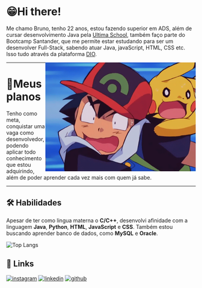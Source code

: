 
# 😁Hi there!

Me chamo Bruno, tenho 22 anos, estou fazendo superior em ADS, além de cursar desenvolvimento Java pela [Ultima School](https://ultima.school/sobrenos/), também faço parte do Bootcamp Santander, que me permite estar estudando para ser um desenvolver Full-Stack, sabendo atuar Java, javaScript, HTML, CSS etc. Isso tudo através da plataforma [DIO](https://www.dio.me). <p><img width = "400" align = right src="pokemon.gif"></p>

---

# 🚀Meus planos

Tenho como meta, conquistar uma vaga como desenvolvedor, podendo aplicar todo conhecimento que estou adquirindo, além de poder aprender cada vez mais com quem já sabe.

---

## 🛠 Habilidades
Apesar de ter como lingua materna o **C/C++**, desenvolvi afinidade com a linguagem **Java**, **Python**, **HTML**, **JavaScript** e **CSS**.
Também estou buscando aprender banco de dados, como **MySQL** e **Oracle**.

![Top Langs](https://github-readme-stats-git-masterrstaa-rickstaa.vercel.app/api/top-langs/?username=bruno0henrique&layout=compact&bg_color=000&border_color=30A3DC&title_color=E94D5F&text_color=FFF)

## 🔗 Links
[![instagram](https://img.shields.io/badge/instagram-bc2a8d?style=for-the-badge&logo=instagram&logoColor=white)](https://www.instagram.com/__bruno2k/)
[![linkedin](https://img.shields.io/badge/linkedin-0A66C2?style=for-the-badge&logo=linkedin&logoColor=white)](https://www.linkedin.com/in/bruno-henrique-souza-0556b3187/)
[![github](https://img.shields.io/badge/github-0d214f?style=for-the-badge&logo=github&logoColor=white)](https://github.com/bruno0henrique)
